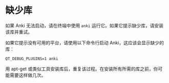 # 缺少库

如果 Anki 无法启动，请在终端中使用 `anki` 运行它。如果它提示缺少库，请安装该库并重试。

如果它提示没有可用的平台，请使用以下命令行启动 Anki，这应该会显示缺少的库：

```shell
QT_DEBUG_PLUGINS=1 anki
```

用 apt-get 或类似工具安装库后，重复该过程。在安装所有所需的库之前，你可能需要这样做几次。
